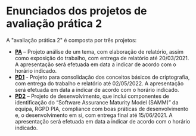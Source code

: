 # Enunciados dos projetos de avaliação prática 2

A "avaliação prática 2" é composta por três projetos: 

- **[PA](PA.md)** – Projeto análise de um tema, com elaboração de relatório, assim como exposição do trabalho, com entrega de relatório até 20/03/2021. A apresentação será efetuada em data a indicar de acordo com o horário indicado.
- **[PD1](PD1.md)** - Projeto para consolidação dos conceitos básicos de criptografia, com entrega do trabalho e relatório até 02/05/2022. A apresentação será efetuada em data a indicar de acordo com o horário indicado.
- **[PD2](PD2.md)** – Projeto de desenvolvimento, que inclui componentes de identificação do “Software Assurance Maturity Model (SAMM)” da equipa, RGPD PIA, compliance com boas práticas de desenvolvimento e, o desenvolvimento em si, com entrega final até 15/06/2021. A apresentação será efetuada em data a indicar de acordo com o horário indicado.
 

